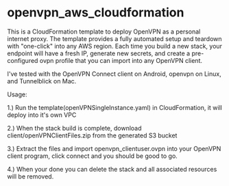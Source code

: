 # openvpn_aws_cloudformation

This is a CloudFormation template to deploy OpenVPN as a personal internet proxy. The template provides a fully automated setup and teardown with "one-click" into any AWS region. Each time you build a new stack, your endpoint will have a fresh IP, generate new secrets, and create a pre-configured ovpn profile that you can import into any OpenVPN client.

I've tested with the OpenVPN Connect client on Android, openvpn on Linux, and Tunnelblick on Mac.

Usage:

1.) Run the template(openVPNSingleInstance.yaml) in CloudFormation, it will deploy into it's own VPC

2.) When the stack build is complete, download client/openVPNClientFiles.zip from the generated S3 bucket

3.) Extract the files and import openvpn_clientuser.ovpn into your OpenVPN client program, click connect and you should be good to go.

4.) When your done you can delete the stack and all associated resources will be removed.
